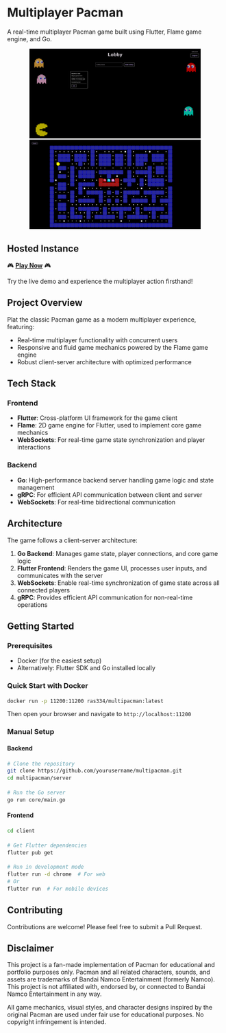 # Multiplayer Pacman

A real-time multiplayer Pacman game built using Flutter, Flame game engine, and Go.

<div align="center">
  <img src="img/lobby.png" alt="Game Lobby" width="400" />
  <img src="img/game.png" alt="Gameplay Screenshot" width="400" />
</div>


## Hosted Instance

🎮 **[Play Now](https://multipacman.dumbapps.org)** 🎮

Try the live demo and experience the multiplayer action firsthand!


## Project Overview

Plat the classic Pacman game as a modern multiplayer experience, featuring:

- Real-time multiplayer functionality with concurrent users
- Responsive and fluid game mechanics powered by the Flame game engine
- Robust client-server architecture with optimized performance

## Tech Stack

### Frontend

- **Flutter**: Cross-platform UI framework for the game client
- **Flame**: 2D game engine for Flutter, used to implement core game mechanics
- **WebSockets**: For real-time game state synchronization and player interactions

### Backend

- **Go**: High-performance backend server handling game logic and state management
- **gRPC**: For efficient API communication between client and server
- **WebSockets**: For real-time bidirectional communication

## Architecture

The game follows a client-server architecture:

1. **Go Backend**: Manages game state, player connections, and core game logic
2. **Flutter Frontend**: Renders the game UI, processes user inputs, and communicates with the server
3. **WebSockets**: Enable real-time synchronization of game state across all connected players
4. **gRPC**: Provides efficient API communication for non-real-time operations

## Getting Started

### Prerequisites

- Docker (for the easiest setup)
- Alternatively: Flutter SDK and Go installed locally

### Quick Start with Docker

```bash
docker run -p 11200:11200 ras334/multipacman:latest
```

Then open your browser and navigate to `http://localhost:11200`

### Manual Setup

#### Backend

```bash
# Clone the repository
git clone https://github.com/yourusername/multipacman.git
cd multipacman/server

# Run the Go server
go run core/main.go
```

#### Frontend

```bash
cd client

# Get Flutter dependencies
flutter pub get

# Run in development mode
flutter run -d chrome  # For web
# Or
flutter run  # For mobile devices
```

## Contributing

Contributions are welcome! Please feel free to submit a Pull Request.

## Disclaimer

This project is a fan-made implementation of Pacman for educational and portfolio purposes only. Pacman and all related
characters, sounds, and assets are trademarks of Bandai Namco Entertainment (formerly Namco). This project is not
affiliated with, endorsed by, or connected to Bandai Namco Entertainment in any way.

All game mechanics, visual styles, and character designs inspired by the original Pacman are used under fair use for
educational purposes. No copyright infringement is intended.

